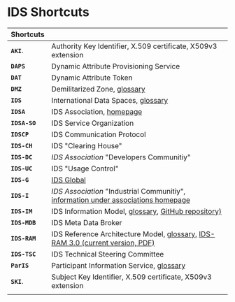 # IDS Shortcuts

|**Shortcuts**||
|:---|:---|
|**`AKI`**.     | Authority Key Identifier, X.509 certificate, X509v3 extension
|**`DAPS`**     | Dynamic Attribute Provisioning Service
|**`DAT`**      | Dynamic Attribute Token
|**`DMZ`**      | Demilitarized Zone, [glossary](../glossary/README.md#demilitarized-zone)
|**`IDS`**      | International Data Spaces, [glossary](../glossary/README.md#international-data-spaces)
|**`IDSA`**     | IDS Association, [homepage](https://www.internationaldataspaces.org/)
|**`IDSA-SO`**  | IDS Service Organization
|**`IDSCP`**    | IDS Communication Protocol
|**`IDS-CH`**   | IDS "Clearing House"
|**`IDS-DC`**   | *IDS Association* "Developers Communitiy"
|**`IDS-UC`**   | IDS "Usage Control"
|**`IDS-G`**    | [IDS Global](../README.md)
|**`IDS-I`**    | *IDS Association* "Industrial Communitiy", [information under associations homepage](https://www.internationaldataspaces.org/idsa-industrial-community/)
|**`IDS-IM`**   | IDS Information Model, [glossary](../glossary/README.md#ids-information-model), [GitHub repository)](https://github.com/International-Data-Spaces-Association/InformationModel)
|**`IDS-MDB`**  | IDS Meta Data Broker
|**`IDS-RAM`**  | IDS Reference Architecture Model, [glossary](../glossary/README.md#ids-reference-architecture-model), [IDS-RAM 3.0 (current version, PDF)](https://www.internationaldataspaces.org/wp-content/uploads/2019/03/IDS-Reference-Architecture-Model-3.0.pdf)
|**`IDS-TSC`**  | IDS Technical Steering Committee
|**`ParIS`**    | Participant Information Service, [glossary](../glossary/README.md#participant-information-service)
|**`SKI`**.     | Subject Key Identifier, X.509 certificate, X509v3 extension
|||